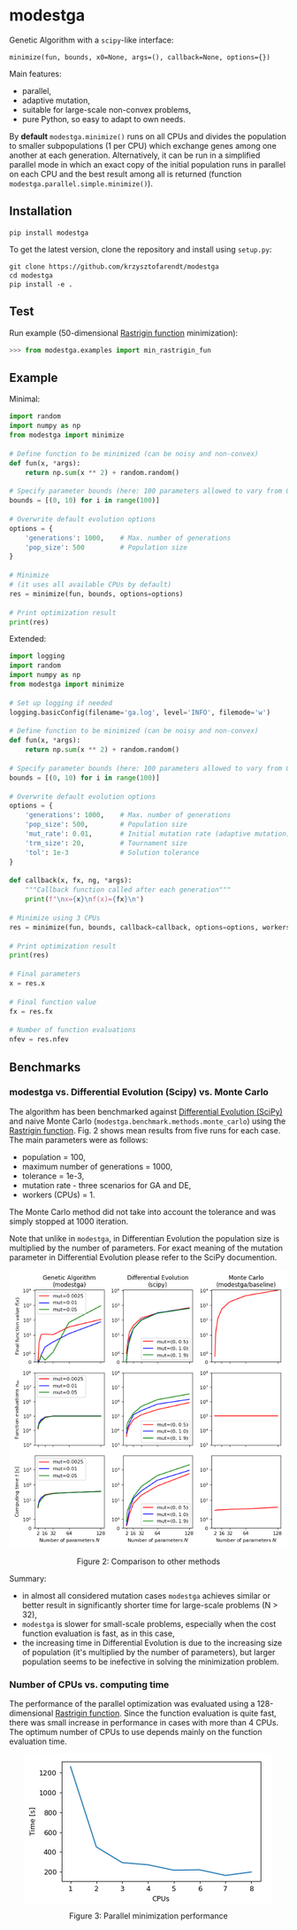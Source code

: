 # modestga
Genetic Algorithm with a `scipy`-like interface:

```
minimize(fun, bounds, x0=None, args=(), callback=None, options={})
```

Main features:
- parallel,
- adaptive mutation,
- suitable for large-scale non-convex problems,
- pure Python, so easy to adapt to own needs.

By **default** `modestga.minimize()` runs on all CPUs and divides the population to smaller subpopulations (1 per CPU)
which exchange genes among one another at each generation. Alternatively, it can be run in a simplified parallel mode in which an exact copy of the initial population runs in parallel on each CPU and the best result among all is returned (function `modestga.parallel.simple.minimize()`).

## Installation
```
pip install modestga
```
To get the latest version, clone the repository and install using `setup.py`:
```
git clone https://github.com/krzysztofarendt/modestga
cd modestga
pip install -e .
```

## Test
Run example (50-dimensional [Rastrigin function](https://en.wikipedia.org/wiki/Rastrigin_function) minimization):
```python
>>> from modestga.examples import min_rastrigin_fun
```

## Example

Minimal:
```python
import random
import numpy as np
from modestga import minimize

# Define function to be minimized (can be noisy and non-convex)
def fun(x, *args):
    return np.sum(x ** 2) + random.random()

# Specify parameter bounds (here: 100 parameters allowed to vary from 0 to 10)
bounds = [(0, 10) for i in range(100)]

# Overwrite default evolution options
options = {
    'generations': 1000,    # Max. number of generations
    'pop_size': 500         # Population size
}

# Minimize
# (it uses all available CPUs by default)
res = minimize(fun, bounds, options=options)

# Print optimization result
print(res)
```


Extended:
```python
import logging
import random
import numpy as np
from modestga import minimize

# Set up logging if needed
logging.basicConfig(filename='ga.log', level='INFO', filemode='w')

# Define function to be minimized (can be noisy and non-convex)
def fun(x, *args):
    return np.sum(x ** 2) + random.random()

# Specify parameter bounds (here: 100 parameters allowed to vary from 0 to 10)
bounds = [(0, 10) for i in range(100)]

# Overwrite default evolution options
options = {
    'generations': 1000,    # Max. number of generations
    'pop_size': 500,        # Population size
    'mut_rate': 0.01,       # Initial mutation rate (adaptive mutation)
    'trm_size': 20,         # Tournament size
    'tol': 1e-3             # Solution tolerance
}

def callback(x, fx, ng, *args):
    """Callback function called after each generation"""
    print(f"\nx={x}\nf(x)={fx}\n")

# Minimize using 3 CPUs
res = minimize(fun, bounds, callback=callback, options=options, workers=3)

# Print optimization result
print(res)

# Final parameters
x = res.x

# Final function value
fx = res.fx

# Number of function evaluations
nfev = res.nfev
```

## Benchmarks

### modestga vs. Differential Evolution (Scipy) vs. Monte Carlo
The algorithm has been benchmarked against [Differential Evolution (SciPy)](https://docs.scipy.org/doc/scipy/reference/generated/scipy.optimize.differential_evolution.html) and naive Monte Carlo (`modestga.benchmark.methods.monte_carlo`) using the [Rastrigin function](https://en.wikipedia.org/wiki/Rastrigin_function). Fig. 2 shows mean results from five runs for each case. The main parameters were as follows:
- population = 100,
- maximum number of generations = 1000,
- tolerance = 1e-3,
- mutation rate - three scenarios for GA and DE,
- workers (CPUs) = 1.

The Monte Carlo method did not take into account the tolerance and was simply stopped at 1000 iteration.

Note that unlike in `modestga`, in Differentian Evolution the population size is multiplied by the number of parameters. For exact meaning of the mutation parameter in Differential Evolution please refer to the SciPy documention.

<p align="center">
<img src="modestga/benchmark/results/comparison.png" align="center">
<div align="center">Figure 2: Comparison to other methods</div>
</p>

Summary:
- in almost all considered mutation cases `modestga` achieves similar or better result in significantly shorter time for large-scale problems (N > 32),
- `modestga` is slower for small-scale problems, especially when the cost function evaluation is fast, as in this case,
- the increasing time in Differential Evolution is due to the increasing size of population (it's multiplied by the number of parameters), but larger population seems to be inefective in solving the minimization problem.

### Number of CPUs vs. computing time

The performance of the parallel optimization was evaluated using a 128-dimensional [Rastrigin function](https://en.wikipedia.org/wiki/Rastrigin_function). Since the function evaluation is quite fast, there was small increase in performance in cases with more than 4 CPUs. The optimum number of CPUs to use depends mainly on the function evaluation time.

<p align="center">
<img src="modestga/benchmark/results/comparison_parallel.png" align="center">
<div align="center">Figure 3: Parallel minimization performance</div>
</p>